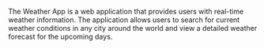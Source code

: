 The Weather App is a web application that provides users with real-time weather information. The application allows users to search for current weather conditions in any city around the world and view a detailed weather forecast for the upcoming days.
